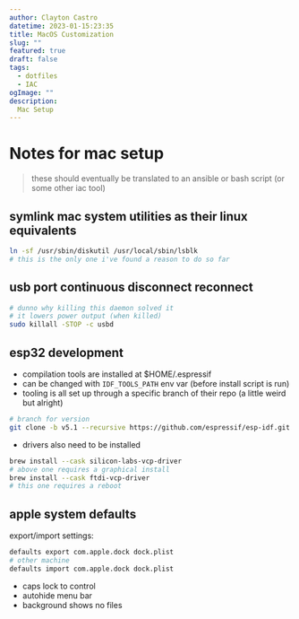 ```yaml
---
author: Clayton Castro
datetime: 2023-01-15:23:35
title: MacOS Customization
slug: ""
featured: true
draft: false
tags:
  - dotfiles
  - IAC
ogImage: ""
description:
  Mac Setup
---
```


# Notes for mac setup
> these should eventually be translated to an ansible or bash script (or some other iac tool)

## symlink mac system utilities as their linux equivalents
```bash
ln -sf /usr/sbin/diskutil /usr/local/sbin/lsblk
# this is the only one i've found a reason to do so far
```
## usb port continuous disconnect reconnect
```bash
# dunno why killing this daemon solved it
# it lowers power output (when killed)
sudo killall -STOP -c usbd
```
## esp32 development
- compilation tools are installed at $HOME/.espressif
- can be changed with `IDF_TOOLS_PATH` env var (before install script is run)
- tooling is all set up through a specific branch of their repo (a little weird but alright)
```bash
# branch for version
git clone -b v5.1 --recursive https://github.com/espressif/esp-idf.git
```
- drivers also need to be installed
```bash
brew install --cask silicon-labs-vcp-driver
# above one requires a graphical install
brew install --cask ftdi-vcp-driver
# this one requires a reboot
```
## apple system defaults

export/import settings:
```bash
defaults export com.apple.dock dock.plist
# other machine
defaults import com.apple.dock dock.plist
```
- caps lock to control
- autohide menu bar
- background shows no files
